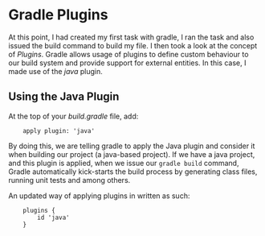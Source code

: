 # Gradle Plugins

At this point, I had created my first task with gradle, I ran the task and also issued the build command to build my file. I then took a look at the concept of _Plugins_. Gradle allows usage of plugins to define custom behaviour to our build system and provide support for external entities. In this case, I made use of the _java_ plugin.

## Using the Java Plugin

At the top of your _build.gradle_ file, add:

```
    apply plugin: 'java'
```

By doing this, we are telling gradle to apply the Java plugin and consider it when building our project (a java-based project). If we have a java project, and this plugin is applied, when we issue our `gradle build` command, Gradle automatically kick-starts the build process by generating class files, running unit tests and among others.

An updated way of applying plugins in written as such:

```
    plugins {
        id 'java'
    }
```